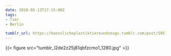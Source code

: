 ```yaml
---
date: 2010-05-13T17:15:00Z
tags:
- Tier
- Berlin

tumblr_url: https://haesslicheplastiktiereundzeugs.tumblr.com/post/595735253
---
```

{{< figure src="tumblr_l2de2z25j81qbfzcmo1_1280.jpg" >}}
